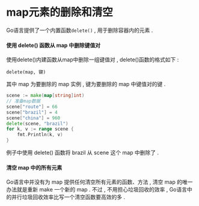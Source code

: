 # map元素的删除和清空

Go语言提供了一个内置函数`delete()` , 用于删除容器内的元素 .

#### 使用 delete\(\) 函数从 map 中删除键值对

使用delete\(\)内建函数从map中删除一组键值对 , delete\(\)函数的格式如下 :

```
delete(map, 键)
```

其中 map 为要删除的 map 实例 , 键为要删除的 map 中键值对的键 .

```go
scene := make(map[string]int)
// 准备map数据
scene["route"] = 66
scene["brazil"] = 4
scene["china"] = 960
delete(scene, "brazil")
for k, v := range scene {
    fmt.Println(k, v)
}
```

例子中使用 delete\(\) 函数将 brazil 从 scene 这个 map 中删除了 . 

#### 清空 map 中的所有元素

Go语言中并没有为 map 提供任何清空所有元素的函数、方法 , 清空 map 的唯一办法就是重新 make 一个新的 map . 不过 , 不用担心垃圾回收的效率 , Go语言中的并行垃圾回收效率比写一个清空函数要高效的多 . 



